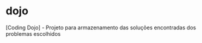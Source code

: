 # dojo
[Coding Dojo] - Projeto para armazenamento das soluções encontradas dos problemas escolhidos
